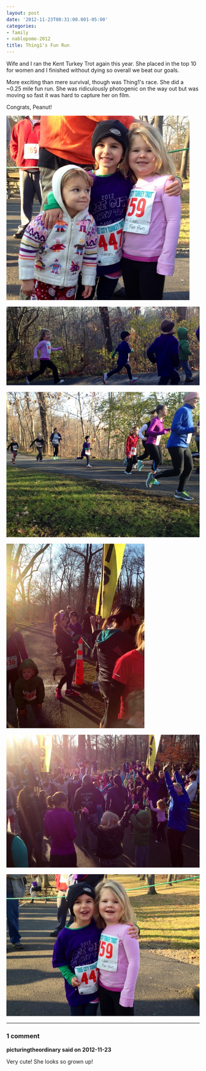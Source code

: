 ```yaml
---
layout: post
date: '2012-11-23T08:31:00.001-05:00'
categories:
- family
- nablopomo-2012
title: Thing1's Fun Run
---
```


Wife and I ran the Kent Turkey Trot again this year. She placed in the top 10 for women and I finished without dying so overall we beat our goals. 

More exciting than mere survival, though was Thing1's race. She did a ~0.25 mile fun run. She was ridiculously photogenic on the way out but was moving so fast it was hard to capture her on film.

Congrats, Peanut! 

![blogger-image--1925738137.jpg](/assets/2012/blogger-image--1925738137.jpg)

![blogger-image--60449605.jpg](/assets/2012/blogger-image--60449605.jpg)

![blogger-image-1600825756.jpg](/assets/2012/blogger-image-1600825756.jpg)

![blogger-image-180581137.jpg](/assets/2012/blogger-image-180581137.jpg)

![blogger-image-307022469.jpg](/assets/2012/blogger-image-307022469.jpg)

![blogger-image-1004847562.jpg](/assets/2012/blogger-image-1004847562.jpg)

---

### 1 comment

**picturingtheordinary said on 2012-11-23**

Very cute!  She looks so grown up!